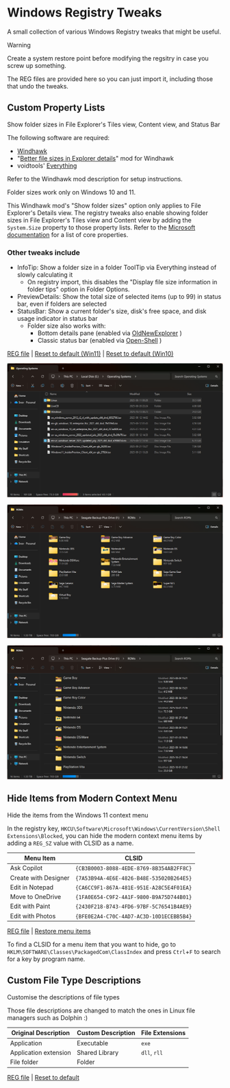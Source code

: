 # Windows Registry Tweaks
A small collection of various Windows Registry tweaks that might be useful.

> [!WARNING]
> Create a system restore point before modifying the regsitry in case you screw up something.

The REG files are provided here so you can just import it, including those that undo the tweaks.


## Custom Property Lists

Show folder sizes in File Explorer's Tiles view, Content view, and Status Bar

The following software are required:
* [Windhawk](https://windhawk.net/)
* "[Better file sizes in Explorer details](https://windhawk.net/mods/explorer-details-better-file-sizes)" mod for Windhawk
* voidtools' [Everything](https://www.voidtools.com/)

Refer to the Windhawk mod description for setup instructions.

Folder sizes work only on Windows 10 and 11.

This Windhawk mod's "Show folder sizes" option only applies to File Explorer's Details view.
The registry tweaks also enable showing folder sizes in File Explorer's Tiles view and Content view
by adding the `System.Size` property to those property lists.
Refer to the [Microsoft documentation](https://learn.microsoft.com/en-us/windows/win32/properties/core-bumper) for a list of core properties.

### Other tweaks include
* InfoTip: Show a folder size in a folder ToolTip via Everything instead of slowly calculating it
  * On registry import, this disables the "Display file size information in folder tips" option in Folder Options.
* PreviewDetails: Show the total size of selected items (up to 99) in status bar, even if folders are selected
* StatusBar: Show a current folder's size, disk's free space, and disk usage indicator in status bar
  * Folder size also works with:
    * Bottom details pane (enabled via [OldNewExplorer](https://www.majorgeeks.com/files/details/oldnewexplorer.html) )
    * Classic status bar (enabled via [Open-Shell](https://open-shell.github.io/Open-Shell-Menu/) )

[REG file](/registration-entries/PropertyLists-Custom.reg)
| [Reset to default (Win11)](/registration-entries/PropertyLists-DefaultWin11.reg)
| [Reset to default (Win10)](/registration-entries/PropertyLists-DefaultWin10.reg)

![](/screenshots/FileExplorerDetailsView.png)

![](/screenshots/FileExplorerTilesView.png)

![](/screenshots/FileExplorerContentView.png)


## Hide Items from Modern Context Menu

Hide the items from the Windows 11 context menu

In the registry key, `HKCU\Software\Microsoft\Windows\CurrentVersion\Shell Extensions\Blocked`, you can hide the modern context menu items
by adding a `REG_SZ` value with CLSID as a name.

| Menu Item            | CLSID                                    |
| -------------------- | ---------------------------------------- |
| Ask Copilot          | `{CB3B0003-8088-4EDE-8769-8B354AB2FF8C}` |
| Create with Designer | `{7A53B94A-4E6E-4826-B48E-535020B264E5}` |
| Edit in Notepad      | `{CA6CC9F1-867A-481E-951E-A28C5E4F01EA}` |
| Move to OneDrive     | `{1FA0E654-C9F2-4A1F-9800-B9A75D744B01}` |
| Edit with Paint      | `{2430F218-B743-4FD6-97BF-5C76541B4AE9}` |
| Edit with Photos     | `{BFE0E2A4-C70C-4AD7-AC3D-10D1ECEBB5B4}` |

[REG file](/registration-entries/ModernContextMenu-HideItems.reg)
| [Restore menu items](/registration-entries/ModernContextMenu-RestoreItems.reg)

To find a CLSID for a menu item that you want to hide, go to `HKLM\SOFTWARE\Classes\PackagedCom\ClassIndex` and press `Ctrl`+`F` to search for a key by program name.


## Custom File Type Descriptions

Customise the descriptions of file types

Those file descriptions are changed to match the ones in Linux file managers such as Dolphin :)

| Original Description   | Custom Description | File Extensions
| ---------------------- | ------------------ | ---------------
| Application            | Executable         | `exe`
| Application extension  | Shared Library     | `dll`, `rll`
| File folder            | Folder             |

[REG file](/registration-entries/FileTypeDescriptions-Custom.reg)
| [Reset to default](/registration-entries/FileTypeDescriptions-Default.reg)
